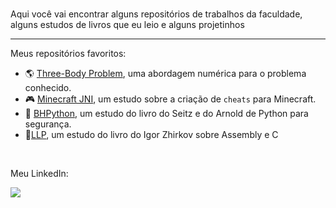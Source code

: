### 

Aqui você vai encontrar alguns repositórios de trabalhos da faculdade, alguns estudos de livros que eu leio e alguns projetinhos 

---

Meus repositórios favoritos:

- :earth_americas: [Three-Body Problem](https://github.com/caioescorcio/TBP), uma abordagem numérica para o problema conhecido.
- :video_game: [Minecraft JNI](https://github.com/caioescorcio/minecraft_JNI), um estudo sobre a criação de `cheats` para Minecraft.
- :tophat: [BHPython](https://github.com/caioescorcio/BHPython), um estudo do livro do Seitz e do Arnold de Python para segurança.
- 🧩[LLP](https://github.com/caioescorcio/LLP), um estudo do livro do Igor Zhirkov sobre Assembly e C

<br>

Meu LinkedIn:

[![](https://img.shields.io/badge/LinkedIn-blue?style=for-the-badge&logo=linkedin&logoColor=white)](https://www.linkedin.com/in/caio-dourado/) 
